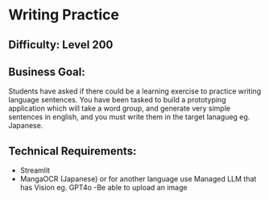 # Writing Practice

## Difficulty: Level 200

## Business Goal: 
Students have asked if there could be a learning exercise to practice writing language sentences.
You have been tasked to build a prototyping application which will take a word group, and generate very simple sentences in english, and you must write them in the target lanagueg eg. Japanese.


## Technical Requirements:
- Streamlit
- MangaOCR (Japanese) or for another language use Managed LLM that has Vision eg. GPT4o
-Be able to upload an image
